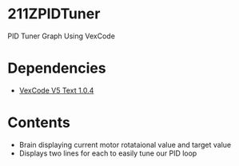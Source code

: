 # 211ZPIDTuner
PID Tuner Graph Using VexCode

# Dependencies
* [VexCode V5 Text 1.0.4](https://www.vexrobotics.com/vexcode-download)

# Contents
* Brain displaying current motor rotataional value and target value
* Displays two lines for each to easily tune our PID loop

